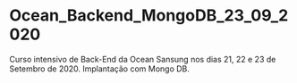 # Ocean_Backend_MongoDB_23_09_2020
Curso intensivo de Back-End da Ocean Sansung nos dias 21, 22 e 23 de Setembro de 2020. Implantação com Mongo DB. 
